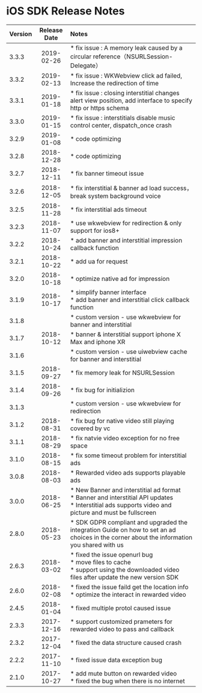 # iOS SDK Release Notes

| Version | Release Date | Notes                                    |
| ------- | :----------: | :--------------------------------------- |
| 3.3.3   |  2019-02-26   | * fix issue : A memory leak caused by a circular reference（NSURLSession-Delegate） |
| 3.3.2   |  2019-02-13   | * fix issue : WKWebview click ad failed, Increase the redirection of time |
| 3.3.1   |  2019-01-18   | * fix issue : closing interstitial changes alert view position, add interface to specify http or https schema |
| 3.3.0   |  2019-01-15   | * fix issue : interstitials disable music control center, dispatch_once crash |
| 3.2.9   |  2019-01-08   | * code optimizing |
| 3.2.8   |  2018-12-28   | * code optimizing |
| 3.2.7   |  2018-12-11   | * fix banner timeout issue  |
| 3.2.6   |  2018-12-05   | * fix interstitial & banner ad load success，break system background voice  |
| 3.2.5   |  2018-11-28   | * fix interstitial ads timeout  |
| 3.2.3   |  2018-11-07   | * use wkwebview for redirection & only support for ios8+  |
| 3.2.2   |  2018-10-24   | * add banner and interstitial impression callback function  |
| 3.2.1   |  2018-10-22   | * add ua for request  |
| 3.2.0   |  2018-10-18   | * optimize native ad for impression  |
| 3.1.9   |  2018-10-17   | * simplify banner interface <br> * add banner and interstitial click callback function  |
| 3.1.8   |     | * custom version - use wkwebview for banner and interstitial  |
| 3.1.7   |  2018-10-12   | * banner & interstitial support iphone X Max and iphone XR  |
| 3.1.6   |     | * custom version - use uiwebview cache for banner and interstitial  |
| 3.1.5   |  2018-09-27   | * fix memory leak for NSURLSession  |
| 3.1.4   |  2018-09-26   | * fix bug for initializion  |
| 3.1.3   |     | * custom version - use wkwebview for redirection  |
| 3.1.2   |  2018-08-31   | * fix bug for native video still playing covered by vc |
| 3.1.1   |  2018-08-29   | * fix natvie video exception for no free space |
| 3.1.0   |  2018-08-15  | * fix some timeout problem for interstitial ads |
| 3.0.8   |  2018-08-03  | * Rewarded video ads supports playable ads |
| 3.0.0   |  2018-06-25  | * New Banner and interstitial ad format </br>* Banner and interstitial API updates </br> * Interstitial ads supports video and picture and must be fullscreen |
| 2.8.0   |  2018-05-23  | * SDK GDPR compliant and upgraded the integration Guide on how to set an ad choices in the corner about the information you shared with us|
| 2.6.3   |  2018-03-02  | * fixed the issue openurl bug <br>* move files to cache <br>  * support using the downloaded video files after update the new version SDK |
| 2.6.0   |  2018-02-08  | * fixed the issue faild get the location info <br> * optimize the interact in rewarded video |
| 2.4.5   |  2018-01-04  | *  fixed multiple protol caused issue    |
| 2.3.3   |  2017-12-16  | * support customized prameters for rewarded video to pass and callback |
| 2.3.2   |  2017-12-04  | * fixed the data structure caused crash  |
| 2.2.2   |  2017-11-10  | * fixed issue data exception bug         |
| 2.1.0   |  2017-10-27  | * add mute button on rewarded video<br> * fixed the bug when there is no internet |


